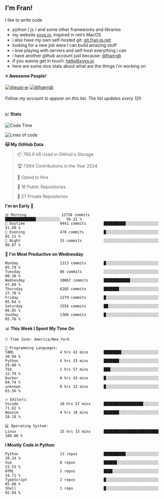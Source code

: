 ## I'm Fran!

I like to write code

- python /  js / and some other frameworks and libraries
- my website [xyvs.io](https://xyvs.io), inspired in retro MacOS
- i also have my own self-hosted git: [git.fran.jp.net](https://git.fran.jp.net/)
- looking for a new job were I can build amazing stuff
- i love playing with servers and self-host everything i can
- i have another github account just because: [@franrgb](https://github.com/franrgb)
- if you wanna get in touch: [hello@xyvs.io](mailto:hello@xyvs.io)
- here are some nice stats about what are the things i'm working on

<!--START_SECTION:waka-->
**⭐ Awesome People!** 

[![@eust-w](https://img.shields.io/badge/@eust--w-black?style=plastic&logo=github&logoColor=fff)](https://github.com/eust-w) [![@franrgb](https://img.shields.io/badge/@franrgb-black?style=plastic&logo=github&logoColor=fff)](https://github.com/franrgb) 

###### Follow my account to appear on this list. *The list updates every 12h*

**📈 Stats** 

![Code Time](http://img.shields.io/badge/Code%20Time-15%20hrs%2015%20mins-blue)

![Lines of code](https://img.shields.io/badge/From%20Hello%20World%20I%27ve%20Written-143.5%20thousand%20lines%20of%20code-blue)

**🐱 My GitHub Data** 

> 📦 780.9 kB Used in GitHub's Storage 
 > 
> 🏆 7,894 Contributions in the Year 2024
 > 
> 💼 Opted to Hire
 > 
> 📜 16 Public Repositories 
 > 
> 🔑 27 Private Repositories 
 > 
**I'm an Early 🐤** 

```text
🌞 Morning                12758 commits       ██████████████░░░░░░░░░░░   56.22 % 
🌆 Daytime                9441 commits        ██████████░░░░░░░░░░░░░░░   41.60 % 
🌃 Evening                478 commits         █░░░░░░░░░░░░░░░░░░░░░░░░   02.11 % 
🌙 Night                  15 commits          ░░░░░░░░░░░░░░░░░░░░░░░░░   00.07 % 
```
📅 **I'm Most Productive on Wednesday** 

```text
Monday                   1313 commits        █░░░░░░░░░░░░░░░░░░░░░░░░   05.79 % 
Tuesday                  86 commits          ░░░░░░░░░░░░░░░░░░░░░░░░░   00.38 % 
Wednesday                10867 commits       ████████████░░░░░░░░░░░░░   47.89 % 
Thursday                 6285 commits        ███████░░░░░░░░░░░░░░░░░░   27.70 % 
Friday                   1279 commits        █░░░░░░░░░░░░░░░░░░░░░░░░   05.64 % 
Saturday                 1554 commits        ██░░░░░░░░░░░░░░░░░░░░░░░   06.85 % 
Sunday                   1308 commits        █░░░░░░░░░░░░░░░░░░░░░░░░   05.76 % 
```


📊 **This Week I Spent My Time On** 

```text
🕑︎ Time Zone: America/New_York

💬 Programming Languages: 
YAML                     4 hrs 43 mins       ████████░░░░░░░░░░░░░░░░░   30.94 % 
Python                   4 hrs 33 mins       ███████░░░░░░░░░░░░░░░░░░   29.88 % 
TSX                      1 hrs 57 mins       ███░░░░░░░░░░░░░░░░░░░░░░   12.79 % 
Docker                   0 hrs 43 mins       █░░░░░░░░░░░░░░░░░░░░░░░░   04.74 % 
unknown                  0 hrs 33 mins       █░░░░░░░░░░░░░░░░░░░░░░░░   03.56 % 

🔥 Editors: 
Vscode                   10 hrs 57 mins      ██████████████████░░░░░░░   71.82 % 
Neovim                   4 hrs 18 mins       ███████░░░░░░░░░░░░░░░░░░   28.18 % 

💻 Operating System: 
Linux                    15 hrs 15 mins      █████████████████████████   100.00 % 
```

**I Mostly Code in Python** 

```text
Python                   13 repos            ██████████░░░░░░░░░░░░░░░   38.24 % 
Vue                      8 repos             ██████░░░░░░░░░░░░░░░░░░░   23.53 % 
HTML                     5 repos             ████░░░░░░░░░░░░░░░░░░░░░   14.71 % 
TypeScript               2 repos             █░░░░░░░░░░░░░░░░░░░░░░░░   05.88 % 
Shell                    1 repo              █░░░░░░░░░░░░░░░░░░░░░░░░   02.94 % 
```




<!--END_SECTION:waka-->
